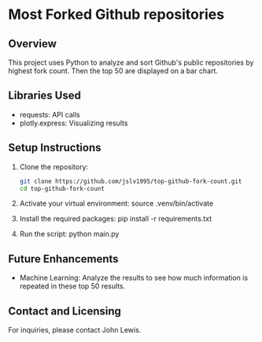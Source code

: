 # Most Forked Github repositories

## Overview
This project uses Python to analyze and sort Github's public repositories by highest fork count. Then the top 50 are displayed on a bar chart. 

## Libraries Used
- requests: API calls
- plotly.express: Visualizing results

## Setup Instructions
1. Clone the repository:
    ```bash
    git clone https://github.com/jslv1995/top-github-fork-count.git
    cd top-github-fork-count

2. Activate your virtual environment:
    source .venv/bin/activate

3. Install the required packages:
    pip install -r requirements.txt

4. Run the script:
    python main.py

## Future Enhancements
- Machine Learning: Analyze the results to see how much information is repeated in these top 50 results.

## Contact and Licensing
For inquiries, please contact John Lewis.
